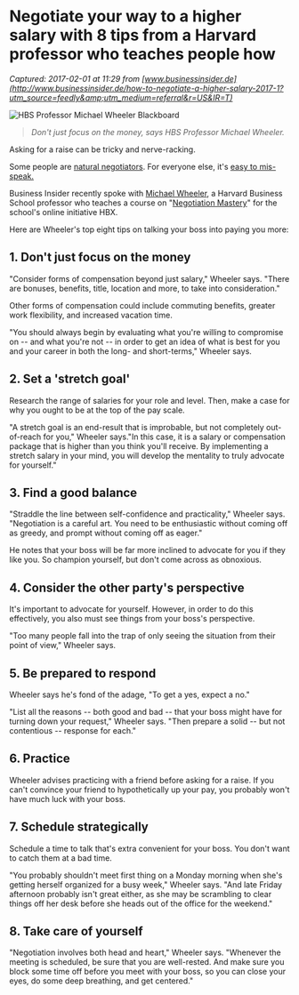 # Negotiate your way to a higher salary with 8 tips from a Harvard professor who teaches people how

_Captured: 2017-02-01 at 11:29 from [www.businessinsider.de](http://www.businessinsider.de/how-to-negotiate-a-higher-salary-2017-1?utm_source=feedly&amp;utm_medium=referral&r=US&IR=T)_

![HBS Professor Michael Wheeler Blackboard](http://static6.businessinsider.de/image/5890d129dd0895af718b456f-1200-924/hbs-professor-michael-wheeler-blackboard.jpg)

> _Don't just focus on the money, says HBS Professor Michael Wheeler._

Asking for a raise can be tricky and nerve-racking.

Some people are [natural negotiators](http://www.businessinsider.com/amy-trask-how-to-negotiate-2017-1). For everyone else, it's [easy to mis-speak.](http://www.businessinsider.com/worst-thing-you-can-say-in-a-salary-negotiation-2016-10)

Business Insider recently spoke with [Michael Wheeler](http://www.hbs.edu/faculty/Pages/profile.aspx?facId=6575), a Harvard Business School professor who teaches a course on "[Negotiation Mastery](http://hbx.hbs.edu/courses/negotiation/)" for the school's online initiative HBX.

Here are Wheeler's top eight tips on talking your boss into paying you more:

## 1\. Don't just focus on the money

"Consider forms of compensation beyond just salary," Wheeler says. "There are bonuses, benefits, title, location and more, to take into consideration."

Other forms of compensation could include commuting benefits, greater work flexibility, and increased vacation time.

"You should always begin by evaluating what you're willing to compromise on -- and what you're not -- in order to get an idea of what is best for you and your career in both the long- and short-terms," Wheeler says.

## 2\. Set a 'stretch goal'

Research the range of salaries for your role and level. Then, make a case for why you ought to be at the top of the pay scale.

"A stretch goal is an end-result that is improbable, but not completely out-of-reach for you," Wheeler says."In this case, it is a salary or compensation package that is higher than you think you'll receive. By implementing a stretch salary in your mind, you will develop the mentality to truly advocate for yourself."

## 3\. Find a good balance

"Straddle the line between self-confidence and practicality," Wheeler says. "Negotiation is a careful art. You need to be enthusiastic without coming off as greedy, and prompt without coming off as eager."

He notes that your boss will be far more inclined to advocate for you if they like you. So champion yourself, but don't come across as obnoxious.

## 4\. Consider the other party's perspective

It's important to advocate for yourself. However, in order to do this effectively, you also must see things from your boss's perspective.

"Too many people fall into the trap of only seeing the situation from their point of view," Wheeler says.

## 5\. Be prepared to respond

Wheeler says he's fond of the adage, "To get a yes, expect a no."

"List all the reasons -- both good and bad -- that your boss might have for turning down your request," Wheeler says. "Then prepare a solid -- but not contentious -- response for each."

## 6\. Practice

Wheeler advises practicing with a friend before asking for a raise. If you can't convince your friend to hypothetically up your pay, you probably won't have much luck with your boss.

## 7\. Schedule strategically

Schedule a time to talk that's extra convenient for your boss. You don't want to catch them at a bad time.

"You probably shouldn't meet first thing on a Monday morning when she's getting herself organized for a busy week," Wheeler says. "And late Friday afternoon probably isn't great either, as she may be scrambling to clear things off her desk before she heads out of the office for the weekend."

## 8\. Take care of yourself

"Negotiation involves both head and heart," Wheeler says. "Whenever the meeting is scheduled, be sure that you are well-rested. And make sure you block some time off before you meet with your boss, so you can close your eyes, do some deep breathing, and get centered."
